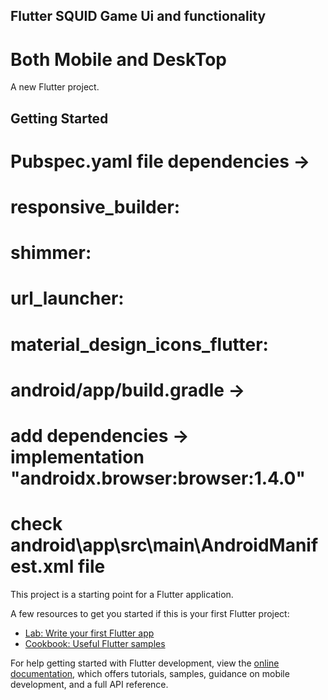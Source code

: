 ## Flutter SQUID Game Ui and functionality
#         Both Mobile and DeskTop

A new Flutter project.

## Getting Started

# Pubspec.yaml file dependencies -> 
#     responsive_builder:
#     shimmer:
#     url_launcher:
#     material_design_icons_flutter:

# android/app/build.gradle -> 
#  add dependencies ->     implementation "androidx.browser:browser:1.4.0"

# check android\app\src\main\AndroidManifest.xml file 

This project is a starting point for a Flutter application.

A few resources to get you started if this is your first Flutter project:

- [Lab: Write your first Flutter app](https://docs.flutter.dev/get-started/codelab)
- [Cookbook: Useful Flutter samples](https://docs.flutter.dev/cookbook)

For help getting started with Flutter development, view the
[online documentation](https://docs.flutter.dev/), which offers tutorials,
samples, guidance on mobile development, and a full API reference.
